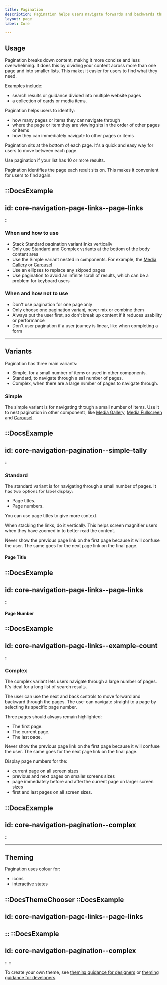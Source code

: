 ```yaml
---
title: Pagination
description: Pagination helps users navigate forwards and backwards through content.
layout: page
label: Core

---
```


## Usage

Pagination breaks down content, making it more concise and less overwhelming. It does this by dividing your content across more than one page and into smaller lists. This makes it easier for users to find what they need.

Examples include:

- search results or guidance divided into multiple website pages
- a collection of cards or media items.

Pagination helps users to identify:

- how many pages or items they can navigate through
- where the page or item they are viewing sits in the order of other pages or items
- how they can immediately navigate to other pages or items

Pagination sits at the bottom of each page. It's a quick and easy way for users to move between each page.

Use pagination if your list has 10 or more results.

Pagination identifies the page each result sits on. This makes it convenient for users to find again.

::DocsExample
---
id: core-navigation-page-links--page-links
---
::

### When and how to use

- Stack Standard pagination variant links vertically
- Only use Standard and Complex variants at the bottom of the body content area
- Use the Simple variant nested in components. For example, the [Media Gallery](/design-system/components/media-gallery/) or [Carousel](/design-system/components/carousel/)
- Use an ellipses to replace any skipped pages
- Use pagination to avoid an infinite scroll of results, which can be a problem for keyboard users

### When and how not to use

- Don't use pagination for one page only
- Only choose one pagination variant, never mix or combine them
- Always put the user first, so don't break up content if it reduces usability or performance
- Don't user pagination if a user journey is linear, like when completing a form

---

## Variants

Pagination has three main variants:

- Simple, for a small number of items or used in other components.
- Standard, to navigate through a sall number of pages.
- Complex, when there are a large number of pages to navigate through.

### Simple

The simple variant is for navigating through a small number of items. Use it to nest pagination in other components, like [Media Gallery](/design-system/components/media-gallery/), [Media Fullscreen](/design-system/components/media-fullscreen/) and [Carousel](/design-system/components/carousel/).

::DocsExample
---
id: core-navigation-pagination--simple-tally
---
::

### Standard

The standard variant is for navigating through a small number of pages. It has two options for label display:

- Page titles.
- Page numbers.

You can use page titles to give more context.

When stacking the links, do it vertically. This helps screen magnifier users when they have zoomed in to better read the content.

Never show the previous page link on the first page because it will confuse the user. The same goes for the next page link on the final page.

#### Page Title

::DocsExample
---
id: core-navigation-page-links--page-links
---
::

#### Page Number

::DocsExample
---
id: core-navigation-page-links--example-count
---
::

### Complex

The complex variant lets users navigate through a large number of pages. It's ideal for a long list of search results.

The user can use the next and back controls to move forward and backward through the pages. The user can navigate straight to a page by selecting its specific page number.

Three pages should always remain highlighted:

- The first page.
- The current page.
- The last page.

Never show the previous page link on the first page because it will confuse the user. The same goes for the next page link on the final page.

Display page numbers for the:

- current page on all screen sizes
- previous and next pages on smaller screens sizes
- page immediately before and after the current page on larger screen sizes
- first and last pages on all screen sizes.

::DocsExample
---
id: core-navigation-pagination--complex
---
::

---

## Theming

Pagination uses colour for:

- icons
- interactive states

::DocsThemeChooser
  ::DocsExample
  ---
  id: core-navigation-page-links--page-links
  ---
  ::
  ::DocsExample
  ---
  id: core-navigation-pagination--complex
  ---
  ::
::

To create your own theme, see [theming guidance for designers]() or [theming guidance for developers]().
